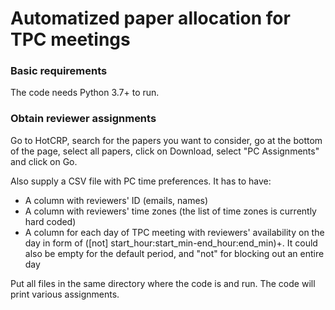 # Automatized paper allocation for TPC meetings


### Basic requirements

The code needs Python 3.7+ to run.



### Obtain reviewer assignments

Go to HotCRP, search for the papers you want to consider, go at the bottom of the page, select all papers, 
click on Download, select "PC Assignments" and click on Go. 

Also supply a CSV file with PC time preferences. It has to have:
- A column with reviewers' ID (emails, names)
- A column with reviewers' time zones (the list of time zones is currently hard coded)
- A column for each day of TPC meeting with reviewers' availability on the day in form of ([not] start_hour:start_min-end_hour:end_min)+. It could also be empty for the default period, and "not" for blocking out an entire day

Put all files in the same directory where the code is and run. The code will print various assignments. 



